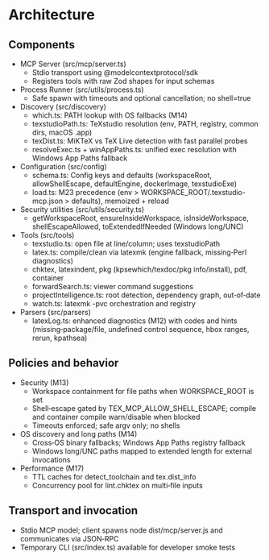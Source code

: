 # Architecture

## Components
- MCP Server (src/mcp/server.ts)
  - Stdio transport using @modelcontextprotocol/sdk
  - Registers tools with raw Zod shapes for input schemas
- Process Runner (src/utils/process.ts)
  - Safe spawn with timeouts and optional cancellation; no shell=true
- Discovery (src/discovery)
  - which.ts: PATH lookup with OS fallbacks (M14)
  - texstudioPath.ts: TeXstudio resolution (env, PATH, registry, common dirs, macOS .app)
  - texDist.ts: MiKTeX vs TeX Live detection with fast parallel probes
  - resolveExec.ts + winAppPaths.ts: unified exec resolution with Windows App Paths fallback
- Configuration (src/config)
  - schema.ts: Config keys and defaults (workspaceRoot, allowShellEscape, defaultEngine, dockerImage, texstudioExe)
  - load.ts: M23 precedence (env > WORKSPACE_ROOT/.texstudio-mcp.json > defaults), memoized + reload
- Security utilities (src/utils/security.ts)
  - getWorkspaceRoot, ensureInsideWorkspace, isInsideWorkspace, shellEscapeAllowed, toExtendedIfNeeded (Windows long/UNC)
- Tools (src/tools)
  - texstudio.ts: open file at line/column; uses texstudioPath
  - latex.ts: compile/clean via latexmk (engine fallback, missing‑Perl diagnostics)
  - chktex, latexindent, pkg (kpsewhich/texdoc/pkg info/install), pdf, container
  - forwardSearch.ts: viewer command suggestions
  - projectIntelligence.ts: root detection, dependency graph, out‑of‑date
  - watch.ts: latexmk -pvc orchestration and registry
- Parsers (src/parsers)
  - latexLog.ts: enhanced diagnostics (M12) with codes and hints (missing‑package/file, undefined control sequence, hbox ranges, rerun, kpathsea)

## Policies and behavior
- Security (M13)
  - Workspace containment for file paths when WORKSPACE_ROOT is set
  - Shell‑escape gated by TEX_MCP_ALLOW_SHELL_ESCAPE; compile and container compile warn/disable when blocked
  - Timeouts enforced; safe argv only; no shells
- OS discovery and long paths (M14)
  - Cross‑OS binary fallbacks; Windows App Paths registry fallback
  - Windows long/UNC paths mapped to extended length for external invocations
- Performance (M17)
  - TTL caches for detect_toolchain and tex.dist_info
  - Concurrency pool for lint.chktex on multi‑file inputs

## Transport and invocation
- Stdio MCP model; client spawns node dist/mcp/server.js and communicates via JSON‑RPC
- Temporary CLI (src/index.ts) available for developer smoke tests

